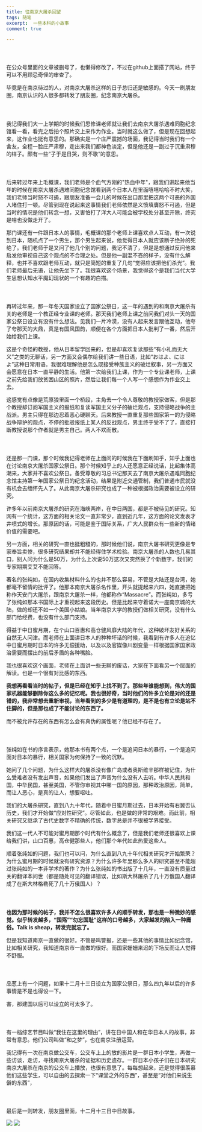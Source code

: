 ```yaml
---
title: 往南京大屠杀回望
tags: 随笔 
excerpt:  一些本科的小故事
comment: true

---
```

<link rel="stylesheet" type="text/css" href="/auto-number-title.css" />

<style>
  body {
    /* counter-reset: h2counter;  */
    counter-reset: h4counter;                      /* Set a counter named 'section', and its initial value is 0. */
  }
</style>




#### &emsp;


在公众号里面的文章被删号了，也懒得修改了，不过在github上面搭了网站，终于可以不用顾忌奇怪的审查了。

毕竟是在南京待过的人，对南京大屠杀这样的日子总归还是敏感的。今天一刷朋友圈，南京认识的人很多都转发了朋友圈，纪念南京大屠杀。

#### &emsp;

我记得我们大一上学期的时候我们思修课老师就让我们去南京大屠杀遇难同胞纪念馆看一看，看完之后拍个照片交上来作为作业。当时就这么做了，但是现在回想起来，这作业也挺有意思的。那确实是一个庄严震撼的场面，我记得当时我们有一个舍友，全程一脸庄严肃穆，走出来我们都神色淡定，但是他还是一副过于沉重肃穆的样子。颇有一些“子于是日哭，则不歌”的意思。

#### &emsp;

后来转过年来上毛概课，我们老师是个血气方刚的"热血中年"，跟我们讲起来他当年的时候在南京大屠杀遇难同胞纪念馆看到两个日本人在里面嘻嘻哈哈不时大笑，我们老师当时怒不可遏，跟朋友准备一会儿的时候在出口那里把这两个可恶的外国人堵住打一顿。尽管到现在说起来这事情我们老师依然是义愤填膺怒不可遏，但是当时的情况是他们转念一想，又害怕打了洋大人可能会被学校处分甚至开除，终究是啥也没做走开了。

那门课还有一件跟日本人的事情，毛概课的那个老师上课喜欢点人互动，有一次说到日本，随机点了一个男生，那个男生起来说，他觉得日本人就应该断子绝孙的死绝了。我们老师于是又问了他几个别的问题，我记不清了，但是是想通过反问他来启发他审视自己这个观点的不合理之处。但是他一副混不吝的样子，没有什么解释，也并不喜欢跟老师互动，就只是简短的重复了几句“觉得应该把他们杀光”。我们老师最后无语，让他先坐下了。我很喜欢这个场景，我觉得这个是我们当代大学生思想认知水平魔幻现状的一个有趣的白描。

#### &emsp;

再转过年来，那一年冬天国家设立了国家公祭日，这一年的遇到的和南京大屠杀有关的老师是一个教正经专业课的老师。那天我们老师上课之前问我们对头一天的国家公祭日设立有没有什么想法。见我们一片冷漠，没有人起来发言跟他互动，他夸了夸那天的大鼎，真是有国风国韵，顺便在各个方面把日本人批判了一番，然后开始给我们上课。

这是个奇怪的教授，他从日本留学回来的，但是却喜欢复读那些“有小礼而无大义”之类的无聊话，另一方面又会偶尔给我们讲一些日语，比如“おはよ、にはよ”这种日常用语。我很难理解他是怎么既接受种族主义的破烂叙事，另一方面又会愿意在日本一直平静的生活。他第一次给我们上课，作为一个专业课老师，上课之前先给我们放贫困山区的照片，然后让我们每一个人写一个感想作为作业交上去。

这感觉有点像是荒原狼里面一个桥段，主角去一个令人尊敬的教授家做客，但是那个教授却订阅军国主义的报纸和复读军国主义分子的破烂观点，支持侵略战争的主战派。男主只得在那边忍着恶心硬聊天。后来教授一直重复那些国家第一的为侵略战争辩护的观点，不停的批驳报纸上某人的反战观点，男主终于受不了了，直接打断教授说那个作者就是男主自己。两人不欢而散。

#### &emsp;

还是那一门课，那个时候我记得老师在上面问的时候我在下面刷知乎，知乎上面也在讨论南京大屠杀国家公祭日。那个时候知乎上的人还愿意正经说话，比起集体高潮来，大家并不喜欢公祭日。备受尊敬的习总书记那天去了南京大屠杀遇难同胞纪念馆主持第一年国家公祭日的纪念活动，结果是附近交通管制，我们普通市民就没有机会去缅怀先人了。从此南京大屠杀研究也成了一种被根据政治需要被设立的研究。

许多年以前南京大屠杀的研究在海峡两岸，在中日两国，都是不被待见的研究。知网有一个统计，这方面的相关论文一直非常少，直到近几年，这方面的论文发表才井喷式的增长。那原因的话，可能是鉴于国际关系，广大人民群众有一些新的情绪价值的需要吧。

另一方面，相关的研究一直也挺粗糙的，那时候他们说，南京大屠书研究更像是专家奉旨卖惨，很多研究结果却并不能经得住学术检验。南京大屠杀的人数也几易其口，别人问为什么是50万，为什么上次说50万这次又突然换了个新数字，我们的专家期期艾艾不能回答。

著名的张纯如，在国内收集材料什么的也并不那么容易，不管是大陆还是台湾，她都毫不留情的批评了。他那本南京大屠杀名作里，开头就提起来六四，她直接把她称作天安门大屠杀，跟南京大屠杀一样，他都称作“Massacre”。而张纯如，多亏了张纯如那本书国际上才重视起来这段历史。但是比起来守着诺大一座南京城的大陆，做的却还不如一个美国小姑娘。当年南京大学的教授们做相关研究，没有什么部门给经费，也没有什么部门支持。

得益于中日蜜月期，在个山口百惠和高仓健风靡大陆的年代，这种破坏友好关系的自然无人问津。而老师在上面讲日本人的种种坏话的时候，我看到有许多人在追忆中日蜜月期时日本的许多无偿援助，以及以及官媒像川剧变量一样根据国家国家政治需要而摆出的前后矛盾的各种嘴脸。

我也很喜欢这个画面，老师在上面讲一些无聊的废话，大家在下面看另一个层面的解读。也是一个很有对比感的东西。

**我想再看看当时的帖子，但是已经在知乎上找不到了。那些年谁能想到，伟大的国家机器能够删除你这么多的记忆呢。我也很好奇，当时他们的许多立论是对的还是错的，我非常想去重新审视，当年看到的多少是有道理的，是不是也有立论是站不住脚的，但是那也成了不能讨论的东西了。**

而不被允许存在的东西有怎么会有真伪的属性呢？他已经不存在了。

#### &emsp;

张纯如在书的序言表示，她那本书有两个点，一个是追问日本的暴行，一个是追问面对日本的暴行，相关国家为何保持了一致的沉默。

她问了几个问题，为什么这样大的屠杀没有像广岛或者奥斯维辛那样被记住，为什么受难者没有发出声音，如果他们发出了声音为什么没有人去听。中华人民共和国，中华民国，甚至美国，不管你审视其中哪一国的原因，那种政治原因，简单，而让人恶心，是真的让人，想要呕吐。

我们的大屠杀研究，直到八九十年代，随着中日蜜月期过去，日本开始有右翼否认历史，我们才开始做“应对性研究”。尽管如此，也是做的非常的艰难。而此前，相关研究又继承了古代史数字不精确的传统，数字总是并不很被学界接受。

我们这一代人不可能对蜜月期那个时代有什么概念了，但是我们老师还很喜欢上课给我们讲，山口百惠，高仓健那些人，他们那个年代如此热爱这些人。

顺着张纯如的问题，我们也可以问，为什么直到八九十年代相关研究才开始繁荣？为什么蜜月期的时候就没有研究资源？为什么许多年里那么多人的研究甚至不能超过张纯如的一本非学术的著作？为什么张纯如的书出版了十几年，一直没有质量过关的翻译本问世（都是随处可见的翻译错误，比如斯大林屠杀了几十万俄国人翻译成了在斯大林格勒死了几十万俄国人）？

#### &emsp;

**也因为那时候的帖子，我并不怎么很喜欢许多人的顺手转发，那也是一种微妙的感觉。似乎转发越多，“国殇”“勿忘国耻”这样的口号越多，大家越发的陷入一种庸俗。Talk is sheap，转发完就忘了。**

但是我知道南京一直做的很好。不管是鸣警报，还是一些其他的事情比如纪念馆，比如相关研究，我知道南京市一直做的很好。而国家姗姗来迟的下场反而让人觉得不舒服。

#### &emsp;

品葱上有一个问题，如果十二月十三日设立为国家公祭日，那么四九年以后的许多事情是不是也得设一下。

害，那建国以后可以设立的可太多了。

#### &emsp;

有一档综艺节目叫做“我住在这里的理由”，讲在日中国人和在华日本人的故事，非常有意思。他们公司叫做“和之梦”，也在南京注册运营。

我记得有一次在南京做公交车，公交车上上的放的影片是一群日本小学生，再做一些访谈，走访，寻找南京大屠杀的证据和历史遗存。一群日本小孩子们在日本研究南京大屠杀在南京的公交车上播放，也很有意思了。每每想起来，还是觉得很羡慕他们这些学生，可以自由的去探索一下“课堂之外的东西”，甚至是“对他们来说生僻的东西”，

#### &emsp;

最后是一则转发，朋友圈里面，十二月十三日中日故事。



<img src="/images/2021-nanjing-1.png" width="auto" width = "70%" />


<img src="/images/2021-nanjing-2_new.png" width="auto" width = "70%" />

<!-- <div style="position: relative; padding: 5% 20%;">
    <img src="/images/2021-nanjing-1.png" width = "100%" />
</div> 

<div style="position: relative; padding: 5% 45%;">
    <img src="/images/2021-nanjing-1.png" width = "100%" />
</div>  -->

<!-- ![fig1](/images/2021-nanjing-1.png) -->

<!-- ![fig1](/images/2021-nanjing-2.png) -->

